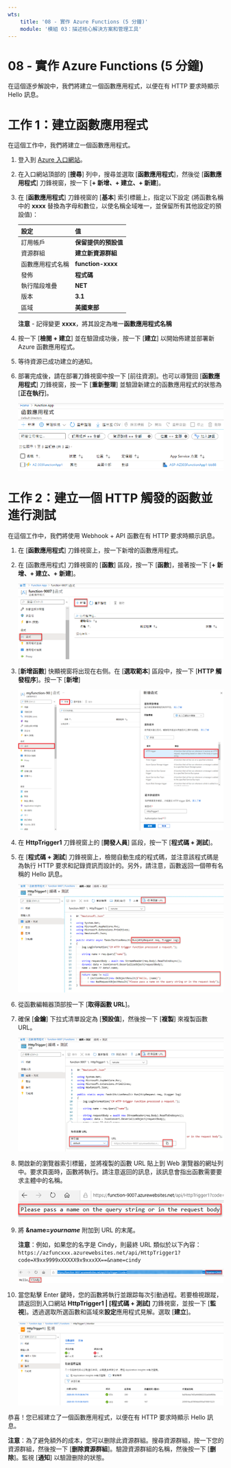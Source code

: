 ```yaml
---
wts:
    title: '08 - 實作 Azure Functions (5 分鐘)'
    module: '模組 03：描述核心解決方案和管理工具'
---
```

# 08 - 實作 Azure Functions (5 分鐘)

在這個逐步解說中，我們將建立一個函數應用程式，以便在有 HTTP 要求時顯示 Hello 訊息。 

# 工作 1：建立函數應用程式 

在這個工作中，我們將建立一個函數應用程式。

1. 登入到 [Azure 入口網站](https://portal.azure.com)。

2. 在入口網站頂部的 [**搜尋**] 列中，搜尋並選取 [**函數應用程式**]，然後從 [**函數應用程式**] 刀鋒視窗，按一下 [**+ 新增、+ 建立、+ 新建**]。

3. 在 [**函數應用程式**] 刀鋒視窗的 [**基本**] 索引標籤上，指定以下設定 (將函數名稱中的 **xxxx** 替換為字母和數位，以使名稱全域唯一，並保留所有其他設定的預設值)： 

    | 設定 | 值 |
    | -- | --|
    | 訂用帳戶 | **保留提供的預設值** |
    | 資源群組 | **建立新資源群組** |
    | 函數應用程式名稱 | **function-xxxx** |
    | 發佈 | **程式碼** |
    | 執行階段堆疊 | **NET** |
    | 版本 | **3.1** |
    | 區域 | **美國東部** |

    **注意** - 記得變更 **xxxx**，將其設定為唯一**函數應用程式名稱**

4. 按一下 [**檢閱 + 建立**] 並在驗證成功後，按一下 [**建立**] 以開始佈建並部署新 Azure 函數應用程式。

5. 等待資源已成功建立的通知。

6. 部署完成後，請在部署刀鋒視窗中按一下 [前往資源]。也可以導覽回 [**函數應用程式**] 刀鋒視窗，按一下 [**重新整理**] 並驗證新建立的函數應用程式的狀態為 [**正在執行**]。 

    ![[函數應用程式] 頁面的熒幕擷取畫面，其中包含新函數應用程式。](../images/0701.png)

# 工作 2：建立一個 HTTP 觸發的函數並進行測試

在這個工作中，我們將使用 Webhook + API 函數在有 HTTP 要求時顯示訊息。 

1. 在 [**函數應用程式**] 刀鋒視窗上，按一下新增的函數應用程式。 

2. 在 [函數應用程式] 刀鋒視窗的 [**函數**] 區段，按一下 [**函數**]，接著按一下 [**+ 新增、+ 建立、+ 新建**]。

    ![在 Azure 入口網站中的 [Azure functions for .Net 快速入門] 窗格中選擇開發環境步驟的熒幕擷取畫面。用於建立新入口函數的顯示元素將醒目提示。醒目提示的元素包括展開函數應用程式、新增函數、入口以及 [繼續] 按鈕。](../images/0702.png)

3. [**新增函數**] 快顯視窗将出现在右侧。在 [**選取範本**] 區段中，按一下 [**HTTP 觸發程序**]。按一下 [**新增**] 

    ![在 Azure 入口網站中的 [Azure functions for .Net 快速入門] 窗格中建立函數步驟的熒幕擷取畫面。HTTP 觸發程序卡片會醒目提示，以說明用於向 Azure 函數新增新 webhook 的顯示元素。](../images/0702a.png)

4. 在 **HttpTrigger1** 刀鋒視窗上的 [**開發人員**] 區段，按一下 [**程式碼 + 測試**]。 

5. 在 [**程式碼 + 測試**] 刀鋒視窗上，檢閱自動生成的程式碼，並注意該程式碼是為執行 HTTP 要求和記錄資訊而設計的。另外，請注意，函數返回一個帶有名稱的 Hello 訊息。 

    ![函數程式碼的熒幕擷取畫面。醒目提示 Hello 訊息。](../images/0704.png)

6. 從函數編輯器頂部按一下 [**取得函數 URL**]。 

7. 確保 [**金鑰**] 下拉式清單設定為 [**預設值**]，然後按一下 [**複製**] 來複製函數 URL。 

    ![Azure 入口網站中函數編輯器內 [取得函數 URL] 窗格的螢幕擷取畫面。醒目提示元素 [取得函數 URL] 按鈕、[設定金鑰] 下拉清單和 [複製 URL] 按鈕，以說明如何從函數編輯器取得和複製函數 URL。](../images/0705.png)

8. 開啟新的瀏覽器索引標籤，並將複製的函數 URL 貼上到 Web 瀏覽器的網址列中。要求頁面時，函數將執行。請注意返回的訊息，該訊息會指出函數需要要求主體中的名稱。

    ![請提供名稱訊息的熒幕擷取畫面。](../images/0706.png)

9. 將 **&name=*yourname*** 附加到 URL 的末尾。

    **注意**：例如，如果您的名字是 Cindy，則最終 URL 類似於以下內容： `https://azfuncxxx.azurewebsites.net/api/HttpTrigger1?code=X9xx9999xXXXXX9x9xxxXX==&name=cindy`

    ![在 Web 瀏覽器的網址列中醒目提示的函數 URL 和附加的範例使用者名稱的螢幕擷取畫面。hello 訊息和使用者名稱也會醒目提示，以說明主流覽器窗口中函數的輸出。](../images/0707.png)

10. 當您點擊 Enter 鍵時，您的函數將執行並跟踪每次引動過程。若要檢視跟蹤，請返回到入口網站 **HttpTrigger1 \| [程式碼 + 測試]** 刀鋒視窗，並按一下 [**監視**]。透過選取所選函數和區域來**設定**應用程式見解。選取 [**建立**]。

    ![在 Azure 入口網站的函數編輯器中執行函數所產生的跟踪資訊記錄的螢幕擷取畫面。](../images/0709.png) 

恭喜！您已經建立了一個函數應用程式，以便在有 HTTP 要求時顯示 Hello 訊息。 

**注意**：為了避免額外的成本，您可以删除此資源群組。搜尋資源群組，按一下您的資源群組，然後按一下 [**删除資源群組**]。驗證資源群組的名稱，然後按一下 [**删除**]。監視 [**通知**] 以驗證删除的狀態。
